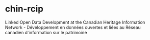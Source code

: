 # chin-rcip
Linked Open Data Development at the Canadian Heritage Information Network - Développement en données ouvertes et liées au Réseau canadien d'information sur le patrimoine
